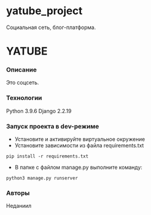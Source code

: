 # yatube_project
Социальная сеть, блог-платформа.
# YATUBE
### Описание
Это соцсеть.
### Технологии
Python 3.9.6
Django 2.2.19
### Запуск проекта в dev-режиме
- Установите и активируйте виртуальное окружение
- Установите зависимости из файла requirements.txt
```
pip install -r requirements.txt
``` 
- В папке с файлом manage.py выполните команду:
```
python3 manage.py runserver
```
### Авторы
Неданиил
